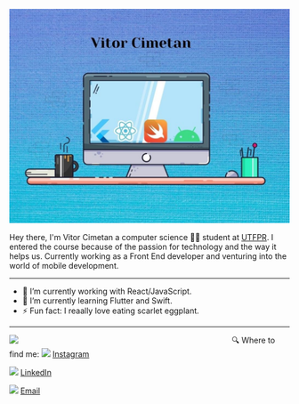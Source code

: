 ![capa github](https://github.com/vitorcime/vitorcime/blob/main/capa.jpg)

Hey there, I'm Vitor Cimetan a computer science 🧑‍💻 student at <a href="http://www.utfpr.edu.br/">UTFPR</a>.
I entered the course because of the passion for technology and the way it helps us. Currently working as a Front End developer and venturing into the world of mobile development.

<hr class="dashed">

- 🔭 I’m currently working with React/JavaScript.
- 🌱 I’m currently learning Flutter and Swift.
- ⚡ Fun fact: I reaally love eating scarlet eggplant.

<hr class="dashed">

<img width="400px" align="left" src="https://github-readme-stats.vercel.app/api/top-langs/?username=vitorcime&hide=html&layout=compact&theme=buefy" />

🔍 Where to find me:
<a href="https://www.instagram.com/vitorcime/"><img src="https://github.com/leticiadasilva/leticiadasilva/blob/main/images/instagram.png" width="16"></img></a> [Instagram](https://www.instagram.com/vitorcime/)  

<a href="https://www.linkedin.com/in/vitor-cimetan-231017170/"><img src="https://github.com/leticiadasilva/leticiadasilva/blob/main/images/linkedin.png" width="16"></img></a> [LinkedIn](https://www.linkedin.com/in/vitor-cimetan-231017170/)  

<a href="mailto:vitaocimetan@gmail.com"><img src="https://github.com/leticiadasilva/leticiadasilva/blob/main/images/email.png" width="16"></img></a> [Email](mailto:mailto:vitaocimetan@gmail.com)  
<!--
**vitorcime/vitorcime** is a ✨ _special_ ✨ repository because its `README.md` (this file) appears on your GitHub profile.

Here are some ideas to get you started:

- 🔭 I’m currently working on ...
- 🌱 I’m currently learning ...
- 👯 I’m looking to collaborate on ...
- 🤔 I’m looking for help with ...
- 💬 Ask me about ...
- 📫 How to reach me: ...
- 😄 Pronouns: ...
- ⚡ Fun fact: ...
-->
